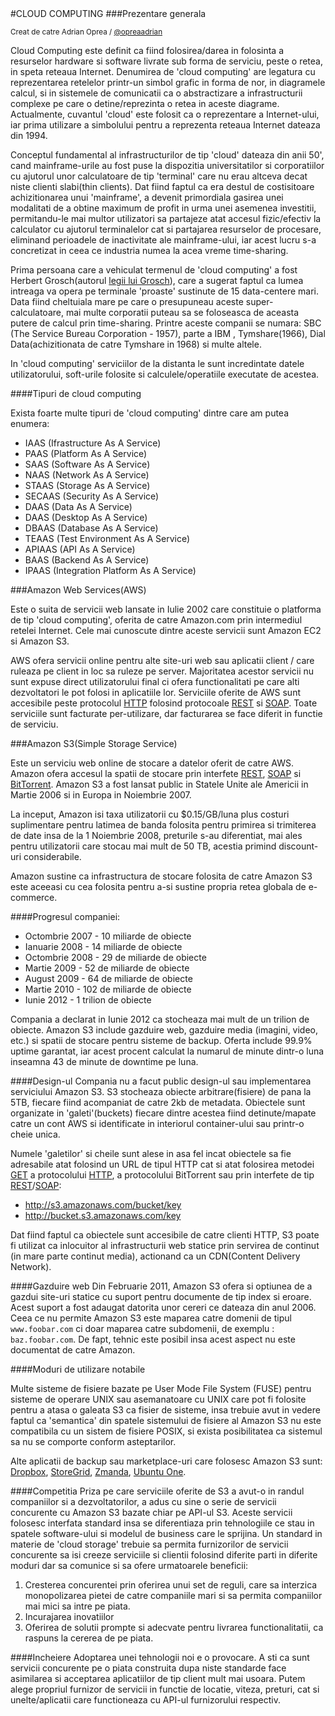 <section>
#CLOUD COMPUTING
###Prezentare generala

<small>Creat de catre Adrian Oprea / [@opreaadrian](https://twitter.com/opreaadrian)</small>
</section>

<section>

</section>

Cloud Computing este definit ca fiind folosirea/darea in folosinta a resurselor hardware si software livrate sub forma de serviciu, peste o retea, in speta reteaua Internet. Denumirea de 'cloud computing' are legatura cu reprezentarea retelelor printr-un simbol grafic in forma de nor, in diagramele calcul, si in sistemele de comunicatii ca o abstractizare a infrastructurii complexe pe care o detine/reprezinta o retea in aceste diagrame. Actualmente, cuvantul 'cloud' este folosit ca o reprezentare a Internet-ului, iar prima utilizare a simbolului pentru a reprezenta reteaua Internet dateaza din 1994.

Conceptul fundamental al infrastructurilor de tip 'cloud' dateaza din anii 50', cand mainframe-urile au fost puse la dispozitia universitatilor si corporatiilor cu ajutorul unor calculatoare de tip 'terminal' care nu erau altceva decat niste clienti slabi(thin clients). Dat fiind faptul ca era destul de costisitoare achizitionarea unui 'mainframe', a devenit primordiala gasirea unei modalitati de a obtine maximum de profit in urma unei asemenea investitii, permitandu-le mai multor utilizatori sa partajeze atat accesul fizic/efectiv la calculator cu ajutorul terminalelor cat si partajarea resurselor de procesare, eliminand perioadele de inactivitate ale mainframe-ului, iar acest lucru s-a concretizat in ceea ce industria numea la acea vreme time-sharing.

Prima persoana care a vehiculat termenul de 'cloud computing' a fost Herbert Grosch(autorul [legii lui Grosch](http://en.wikipedia.org/wiki/Grosch%27s_law)), care a sugerat faptul ca lumea intreaga va opera pe terminale 'proaste' sustinute de 15 data-centere mari. Data fiind cheltuiala mare pe care o presupuneau aceste super-calculatoare, mai multe corporatii puteau sa se foloseasca de aceasta putere de calcul prin time-sharing. Printre aceste companii se numara: SBC (The Service Bureau Corporation - 1957), parte a IBM , Tymshare(1966), Dial Data(achizitionata de catre Tymshare in 1968) si multe altele.

In 'cloud computing' serviciilor de la distanta le sunt incredintate datele utilizatorului, soft-urile folosite si calculele/operatiile executate de acestea.

####Tipuri de cloud computing

Exista foarte multe tipuri de 'cloud computing' dintre care am putea enumera:
 
+ IAAS (Ifrastructure As A Service)
+ PAAS (Platform As A Service)
+ SAAS (Software As A Service)
+ NAAS (Network As A Service)
+ STAAS (Storage As A Service)
+ SECAAS (Security As A Service)
+ DAAS (Data As A Service)
+ DAAS (Desktop As A Service)
+ DBAAS (Database As A Service)
+ TEAAS (Test Environment As A Service)
+ APIAAS (API As A Service)
+ BAAS (Backend As A Service)
+ IPAAS (Integration Platform As A Service)

###Amazon Web Services(AWS)

Este o suita de servicii web lansate in Iulie 2002 care constituie o platforma de tip 'cloud computing', oferita de catre Amazon.com prin intermediul retelei Internet. Cele mai cunoscute dintre aceste servicii sunt Amazon EC2 si Amazon S3.

AWS ofera servicii online pentru alte site-uri web sau aplicatii client / care ruleaza pe client in loc sa ruleze pe server. Majoritatea acestor servicii nu sunt expuse direct utilizatorului final ci ofera functionalitati pe care alti dezvoltatori le pot folosi in aplicatiile lor. Serviciile oferite de AWS sunt accesibile peste protocolul [HTTP](http://en.wikipedia.org/wiki/Hypertext_Transfer_Protocol) folosind protocoale [REST](http://en.wikipedia.org/wiki/Representational_State_Transfer) si [SOAP](http://en.wikipedia.org/wiki/SOAP_(protocol)). Toate serviciile sunt facturate per-utilizare, dar facturarea se face diferit in functie de serviciu.

###Amazon S3(Simple Storage Service)

Este un serviciu web online de stocare a datelor oferit de catre AWS. Amazon ofera accesul la spatii de stocare prin interfete [REST](http://en.wikipedia.org/wiki/Representational_State_Transfer), [SOAP](http://en.wikipedia.org/wiki/SOAP_(protocol)) si [BitTorrent](http://en.wikipedia.org/wiki/BitTorrent_(protocol)). Amazon S3 a fost lansat public in Statele Unite ale Americii in Martie 2006 si in Europa in Noiembrie 2007.

La inceput, Amazon isi taxa utilizatorii cu $0.15/GB/luna plus costuri suplimentare pentru latimea de banda folosita pentru primirea si trimiterea de date insa de la 1 Noiembrie 2008, preturile s-au diferentiat, mai ales pentru utilizatorii care stocau mai mult de 50 TB, acestia primind discount-uri considerabile.

Amazon sustine ca infrastructura de stocare folosita de catre Amazon S3 este aceeasi cu cea folosita pentru a-si sustine propria retea globala de e-commerce. 


####Progresul companiei:

+ Octombrie 2007 - 10 miliarde de obiecte
+ Ianuarie 2008 - 14 miliarde de obiecte
+ Octombrie 2008 - 29 de miliarde de obiecte
+ Martie 2009 - 52 de miliarde de obiecte
+ August 2009 - 64 de miliarde de obiecte
+ Martie 2010 - 102 de miliarde de obiecte
+ Iunie 2012 - 1 trilion de obiecte

Compania a declarat in Iunie 2012 ca stocheaza mai mult de un trilion de obiecte.
Amazon S3 include gazduire web, gazduire media (imagini, video, etc.) si spatii de stocare pentru sisteme de backup. Oferta include 99.9% uptime garantat, iar acest procent calculat la numarul de minute dintr-o luna inseamna 43 de minute de downtime pe luna.

####Design-ul
Compania nu a facut public design-ul sau implementarea serviciului Amazon S3. S3 stocheaza obiecte arbitrare(fisiere) de pana la 5TB, fiecare fiind acompaniat de catre 2kb de metadata.  Obiectele sunt organizate in 'galeti'(buckets) fiecare dintre acestea fiind detinute/mapate catre un cont AWS si identificate in interiorul container-ului sau printr-o cheie unica. 

Numele 'galetilor' si cheile sunt alese in asa fel incat obiectele sa fie adresabile atat folosind un URL de tipul HTTP cat si atat folosirea metodei [GET](http://www.w3.org/Protocols/rfc2616/rfc2616-sec9.html) a protocolului [HTTP](http://en.wikipedia.org/wiki/Hypertext_Transfer_Protocol), a protocolului BitTorrent sau prin interfete de tip [REST](http://en.wikipedia.org/wiki/Representational_State_Transfer)/[SOAP](http://en.wikipedia.org/wiki/SOAP_(protocol)):

+ http://s3.amazonaws.com/bucket/key
+ http://bucket.s3.amazonaws.com/key

Dat fiind faptul ca obiectele sunt accesibile de catre clienti HTTP, S3 poate fi utilizat ca inlocuitor al infrastructurii web statice prin servirea de continut (in mare parte continut media), actionand ca un CDN(Content Delivery Network).

####Gazduire web
Din Februarie 2011, Amazon S3 ofera si optiunea de a gazdui site-uri statice cu suport pentru documente de tip index si eroare. Acest suport a fost adaugat datorita unor cereri ce dateaza din anul 2006. Ceea ce nu permite Amazon S3 este maparea catre domenii de tipul `www.foobar.com` ci doar maparea catre subdomenii, de exemplu : `baz.foobar.com`. De fapt, tehnic este posibil insa acest aspect nu este documentat de catre Amazon.

####Moduri de utilizare notabile

Multe sisteme de fisiere bazate pe User Mode File System (FUSE) pentru sisteme de operare UNIX sau asemanatoare cu UNIX care pot fi folosite pentru a atasa o galeata S3 ca fisier de sisteme, insa trebuie avut in vedere faptul ca 'semantica' din spatele sistemului de fisiere al Amazon S3 nu este compatibila cu un sistem de fisiere POSIX, si exista posibilitatea ca sistemul sa nu se comporte conform asteptarilor.

Alte aplicatii de backup sau marketplace-uri care folosesc Amazon S3 sunt: [Dropbox](), [StoreGrid](), [Zmanda](), [Ubuntu One]().

####Competitia
Priza pe care serviciile oferite de S3 a avut-o in randul companiilor si a dezvoltatorilor, a adus cu sine o serie de servicii concurente cu Amazon S3 bazate chiar pe API-ul S3. Aceste servicii folosesc interfata standard insa se diferentiaza prin tehnologiile ce stau in spatele software-ului si modelul de business care le sprijina. Un standard in materie de 'cloud storage' trebuie sa permita furnizorilor de servicii concurente sa isi creeze serviciile si clientii folosind diferite parti in diferite moduri dar sa comunice si sa ofere urmatoarele beneficii:

1. Cresterea concurentei prin oferirea unui set de reguli, care sa interzica monopolizarea pietei de catre companiile mari si sa permita companiilor mai mici sa intre pe piata.
2. Incurajarea inovatiilor
3. Oferirea de solutii prompte si adecvate pentru livrarea functionalitatii, ca raspuns la cererea de pe piata.

####Incheiere
Adoptarea unei tehnologii noi e o provocare. A sti ca sunt servicii concurente pe o piata construita dupa niste standarde face asimilarea si acceptarea aplicatiilor de tip client mult mai usoara. Putem alege propriul furnizor de servicii in functie de locatie, viteza, preturi, cat si unelte/aplicatii care functioneaza cu API-ul furnizorului respectiv.